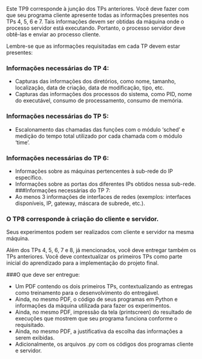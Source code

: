 Este TP9 corresponde à junção dos TPs anteriores. Você deve fazer com que seu programa cliente apresente todas as informações presentes nos TPs 4, 5, 6 e 7. Tais informações devem ser obtidas da máquina onde o processo servidor está executando. Portanto, o processo servidor deve obtê-las e enviar ao processo cliente.

Lembre-se que as informações requisitadas em cada TP devem estar presentes:

### Informações necessárias do TP 4:
* Capturas das informações dos diretórios, como nome, tamanho, localização, data de criação, data de modificação, tipo, etc.
* Capturas das informações dos processos do sistema, como PID, nome do executável, consumo de processamento, consumo de memória.
### Informações necessárias do TP 5:
* Escalonamento das chamadas das funções com o módulo ‘sched’ e medição do tempo total utilizado por cada chamada com o módulo ‘time’.
### Informações necessárias do TP 6:
* Informações sobre as máquinas pertencentes à sub-rede do IP específico.
* Informações sobre as portas dos diferentes IPs obtidos nessa sub-rede.
###Informações necessárias do TP 7:
* Ao menos 3 informações de interfaces de redes (exemplos: interfaces disponíveis, IP, gateway, máscara de subrede, etc.).

### O TP8 corresponde à criação do cliente e servidor.

Seus experimentos podem ser realizados com cliente e servidor na mesma máquina.

Além dos TPs 4, 5, 6, 7 e 8, já mencionados, você deve entregar também os TPs anteriores. Você deve contextualizar os primeiros TPs como parte inicial do aprendizado para a implementação do projeto final.

###O que deve ser entregue:

* Um PDF contendo os dois primeiros TPs, contextualizando as entregas como treinamento para o desenvolvimento do entregável.
* Ainda, no mesmo PDF, o código de seus programas em Python e informações da máquina utilizada para fazer os experimentos.
* Ainda, no mesmo PDF, impressão da tela (printscreen) do resultado de execuções que mostrem que seu programa funciona conforme o requisitado.
* Ainda, no mesmo PDF, a justificativa da escolha das informações a serem exibidas.
* Adicionalmente, os arquivos .py com os códigos dos programas cliente e servidor.

